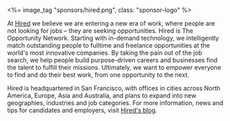 <%= image_tag "sponsors/hired.png", class: "sponsor-logo" %>

At [Hired](https://hired.com.au/) we believe we are entering a new era of work, where people are not looking for jobs – they are seeking opportunities. Hired is The Opportunity Network. Starting with in-demand technology, we intelligently match outstanding people to fulltime and freelance opportunities at the world's most innovative companies. By taking the pain out of the job search, we help people build purpose-driven careers and businesses find the talent to fulfill their missions. Ultimately, we want to empower everyone to find and do their best work, from one opportunity to the next.

Hired is headquartered in San Francisco, with offices in cities across North America, Europe, Asia and Australia, and plans to expand into new geographies, industries and job categories. For more information, news and tips for candidates and employers, visit [Hired's blog](https://hired.com/blog/highlights/).
